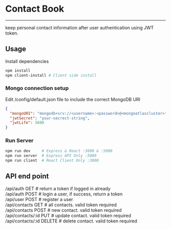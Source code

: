 # Contact Book
------
keep personal contact information after user authentication using JWT token.

## Usage

Install dependencies

```bash
npm install  
npm client-install # Client side install
```

### Mongo connection setup

Edit /config/default.json file to include the correct MongoDB URI
```json
{
  "mongoURI": "mongodb+srv://<username>:<password>@<mongoatlascluster>",
  "jwtSecret": "your-secrect-string",
  "jwtLife": 3600
}
```

### Run Server

```bash
npm run dev     # Express & React :3000 & :5000
npm run server  # Express API Only :5000
npm run client  # React Client Only :3000
```

## API end point
/api/auth GET # return a token if logged in already  
/api/auth POST # login a user, if success, return a token  
/api/user POST # register a user   
/api/contacts GET # all contacts. valid token required  
/api/contacts POST # new contact. valid token required  
/api/contacts/:id PUT # update contact. valid token required  
/api/contacts/:id DELETE # delete contact. valid token required  